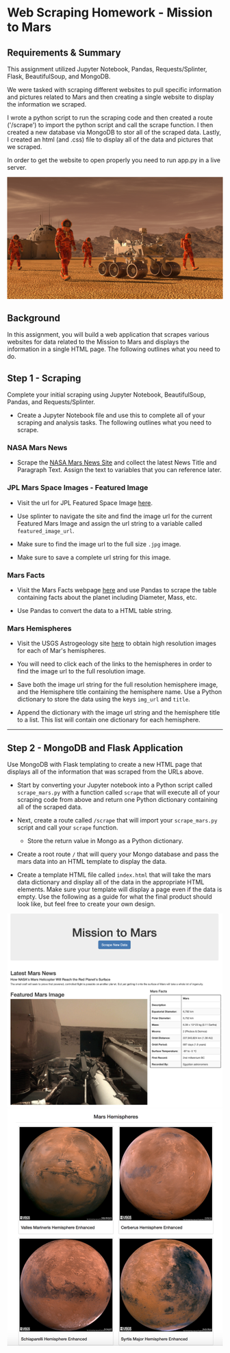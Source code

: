 # Web Scraping Homework - Mission to Mars

## Requirements & Summary
This assignment utilized Jupyter Notebook, Pandas, Requests/Splinter, Flask, BeautifulSoup, and MongoDB.

We were tasked with scraping different websites to pull specific information and pictures related to Mars and then creating a single website to display the information we scraped.

I wrote a python script to run the scraping code and then created a route ('/scrape') to import the python script and call the scrape function. I then created a new database via MongoDB to stor all of the scraped data. Lastly, I created an html (and .css) file to display all of the data and pictures that we scraped.

In order to get the website to open properly you need to run app.py in a live server.



![mission_to_mars](Images/mission_to_mars.png)

## Background
In this assignment, you will build a web application that scrapes various websites for data related to the Mission to Mars and displays the information in a single HTML page. The following outlines what you need to do.

## Step 1 - Scraping
Complete your initial scraping using Jupyter Notebook, BeautifulSoup, Pandas, and Requests/Splinter.

* Create a Jupyter Notebook file and use this to complete all of your scraping and analysis tasks. The following outlines what you need to scrape.

### NASA Mars News
* Scrape the [NASA Mars News Site](https://mars.nasa.gov/news/) and collect the latest News Title and Paragraph Text. Assign the text to variables that you can reference later.

### JPL Mars Space Images - Featured Image
* Visit the url for JPL Featured Space Image [here](https://data-class-jpl-space.s3.amazonaws.com/JPL_Space/index.html).

* Use splinter to navigate the site and find the image url for the current Featured Mars Image and assign the url string to a variable called `featured_image_url`.

* Make sure to find the image url to the full size `.jpg` image.

* Make sure to save a complete url string for this image.

### Mars Facts
* Visit the Mars Facts webpage [here](https://space-facts.com/mars/) and use Pandas to scrape the table containing facts about the planet including Diameter, Mass, etc.

* Use Pandas to convert the data to a HTML table string.

### Mars Hemispheres
* Visit the USGS Astrogeology site [here](https://astrogeology.usgs.gov/search/results?q=hemisphere+enhanced&k1=target&v1=Mars) to obtain high resolution images for each of Mar's hemispheres.

* You will need to click each of the links to the hemispheres in order to find the image url to the full resolution image.

* Save both the image url string for the full resolution hemisphere image, and the Hemisphere title containing the hemisphere name. Use a Python dictionary to store the data using the keys `img_url` and `title`.

* Append the dictionary with the image url string and the hemisphere title to a list. This list will contain one dictionary for each hemisphere.

- - -

## Step 2 - MongoDB and Flask Application
Use MongoDB with Flask templating to create a new HTML page that displays all of the information that was scraped from the URLs above.

* Start by converting your Jupyter notebook into a Python script called `scrape_mars.py` with a function called `scrape` that will execute all of your scraping code from above and return one Python dictionary containing all of the scraped data.

* Next, create a route called `/scrape` that will import your `scrape_mars.py` script and call your `scrape` function.

  * Store the return value in Mongo as a Python dictionary.

* Create a root route `/` that will query your Mongo database and pass the mars data into an HTML template to display the data.

* Create a template HTML file called `index.html` that will take the mars data dictionary and display all of the data in the appropriate HTML elements. Make sure your template will display a page even if the data is empty. Use the following as a guide for what the final product should look like, but feel free to create your own design. 

![final_app_part1.png](Images/final_app_part1.png)
![final_app_part2.png](Images/final_app_part2.png)
